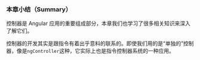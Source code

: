### 本章小结（Summary）

控制器是 Angular 应用的重要组成部分，本章我们也学习了很多相关知识来深入了解它们。

控制器的开发其实是跟指令有着出乎意料的联系的。即使我们用的是“单独的”控制器，像是`ngController`这种，它实际上也是指令控制器系统的一种应用。